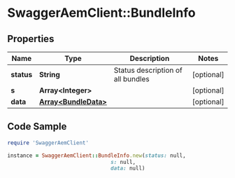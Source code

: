 # SwaggerAemClient::BundleInfo

## Properties

Name | Type | Description | Notes
------------ | ------------- | ------------- | -------------
**status** | **String** | Status description of all bundles | [optional] 
**s** | **Array&lt;Integer&gt;** |  | [optional] 
**data** | [**Array&lt;BundleData&gt;**](BundleData.md) |  | [optional] 

## Code Sample

```ruby
require 'SwaggerAemClient'

instance = SwaggerAemClient::BundleInfo.new(status: null,
                                 s: null,
                                 data: null)
```



